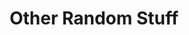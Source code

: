 ---
layout: cat
title: Other Random Stuff
permalink: /other
longtitle: Take a look at some of my stuff which can't be catagorized.
type: others
---